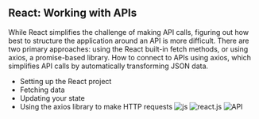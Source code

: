 ## React: Working with APIs

While React simplifies the challenge of making API calls, figuring out how best to structure the application around an API is more difficult. There are two primary approaches: using the React built-in fetch methods, or using axios, a promise-based library. How to connect to APIs using axios, which simplifies API calls by automatically transforming JSON data. 

* Setting up the React project
* Fetching data
* Updating your state
* Using the axios library to make HTTP requests
         <img src="https://img.shields.io/badge/-JavaScript-red" alt="js" /> <img src="https://img.shields.io/badge/-React.JS-blue" alt="react.js" /> <img src="https://img.shields.io/badge/-Application%20Programming%20Interface-yellow" alt="API" />

